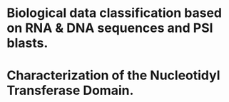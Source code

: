 # Biological data classification based on RNA & DNA sequences and PSI blasts.
# Characterization of the Nucleotidyl Transferase Domain.
